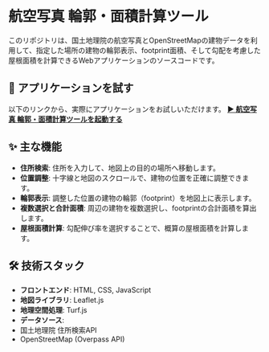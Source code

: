 # 航空写真 輪郭・面積計算ツール

このリポジトリは、国土地理院の航空写真とOpenStreetMapの建物データを利用して、指定した場所の建物の輪郭表示、footprint面積、そして勾配を考慮した屋根面積を計算できるWebアプリケーションのソースコードです。

 ## 🚀 アプリケーションを試す

 以下のリンクから、実際にアプリケーションをお試しいただけます。
 [**▶️ 航空写真 輪郭・面積計算ツールを起動する**](https://Ddaiki.github.io/gsi-map-app/)

 ## ✨ 主な機能

*   **住所検索**: 住所を入力して、地図上の目的の場所へ移動します。
*   **位置調整**: 十字線と地図のスクロールで、建物の位置を正確に調整できます。
*   **輪郭表示**: 調整した位置の建物の輪郭（footprint）を地図上に表示します。
*   **複数選択と合計面積**: 周辺の建物を複数選択し、footprintの合計面積を算出します。
*   **屋根面積計算**: 勾配伸び率を選択することで、概算の屋根面積を計算します。

## 🛠️ 技術スタック

*   **フロントエンド**: HTML, CSS, JavaScript
*   **地図ライブラリ**: Leaflet.js
*   **地理空間処理**: Turf.js
*   **データソース**:
  *   国土地理院 住所検索API
  *   OpenStreetMap (Overpass API)
